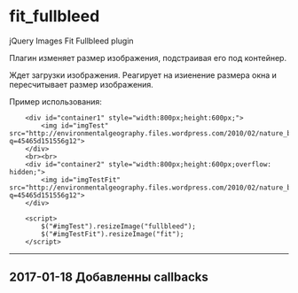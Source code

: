 # fit_fullbleed
jQuery Images Fit Fullbleed plugin

Плагин изменяет размер изображения, подстраивая его под контейнер.

Ждет загрузки изображения.
Реагирует на изиенение размера окна и пересчитывает размер изображения.


Пример использования:

        <div id="container1" style="width:800px;height:600px;">
            <img id="imgTest" src="http://environmentalgeography.files.wordpress.com/2010/02/nature_by_abhishekultimatum.jpg?q=45465d151556g12">
        </div>
        <br><br>
        <div id="container2" style="width:800px;height:600px;overflow: hidden;">
            <img id="imgTestFit" src="http://environmentalgeography.files.wordpress.com/2010/02/nature_by_abhishekultimatum.jpg?q=45465d151556g12">
        </div>
            
        <script>
            $("#imgTest").resizeImage("fullbleed");
            $("#imgTestFit").resizeImage("fit");
        </script>

------------------------------------------------------------
2017-01-18 
Добавленны callbacks
------------------------------------------------------------
<script>
	var params = {
                     'beforeResize': function (image) {
   
                      },
                      'onComplete': function (image) {
   
                      }
                  };
    $("#imgTest").resizeImage(params); 
	$("#imgTest").resizeImage("fullbleed");
    $("#imgTestFit").resizeImage(params);
    $("#imgTestFit").resizeImage("fit");     

</script>

